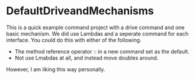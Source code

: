 # DefaultDriveandMechanisms
This is a quick example command project with a drive command and one basic mechanism.
We did use Lambdas and a seperate command for each interface. You could do this with either of the following.
- The  method reference operator :: in a new command set as the default.
- Not use Lmabdas at all, and instead move doubles around. 

However, I am liking this way personally.
